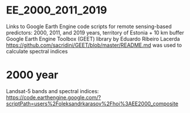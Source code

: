 # EE_2000_2011_2019
Links to Google Earth Engine code scripts for remote sensing-based predictors: 2000, 2011, and 2019 years, territory of Estonia + 10 km buffer
Google Earth Engine Toolbox (GEET) library by Eduardo Ribeiro Lacerda https://github.com/sacridini/GEET/blob/master/README.md was used to calculate spectral indices

# 2000 year
Landsat-5 bands and spectral indices:
https://code.earthengine.google.com/?scriptPath=users%2Foleksandrkarasov%2Fhoi%3AEE2000_composite

